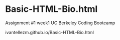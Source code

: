 # Basic-HTML-Bio.html
Assignment #1 week1 UC Berkeley Coding Bootcamp


ivantellezm.github.io/Basic-HTML-Bio.html
